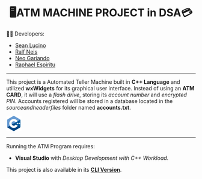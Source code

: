 <h1 align="center">🖥️ATM MACHINE PROJECT in DSA💳</h1>

🧑‍💻 Developers: 
- [Sean Lucino](https://github.com/adeptme)
- [Ralf Neis](https://github.com/RalfNeis)
- [Neo Gariando](https://github.com/Neyoo14)
- [Raphael Espiritu](https://github.com/emikss)
 ---
This project is a Automated Teller Machine built in **C++ Language** and utilized **wxWidgets** for its graphical user interface. Instead of using an **ATM CARD**, it will use a *flash drive*, storing its *account number* and *encrypted PIN*.
Accounts registered will be stored in a database located in the *sourceandheaderfiles* folder named **accounts.txt**. 

<img src="https://raw.githubusercontent.com/devicons/devicon/master/icons/cplusplus/cplusplus-original.svg" alt="cplusplus" width="40" height="40"/> </a> 

---

Running the ATM Program requires: 
- **Visual Studio** with *Desktop Development with C++ Workload*.

This project is also available in its [**CLI Version**](https://github.com/adeptme/ATM-PROJECT-DSA).
